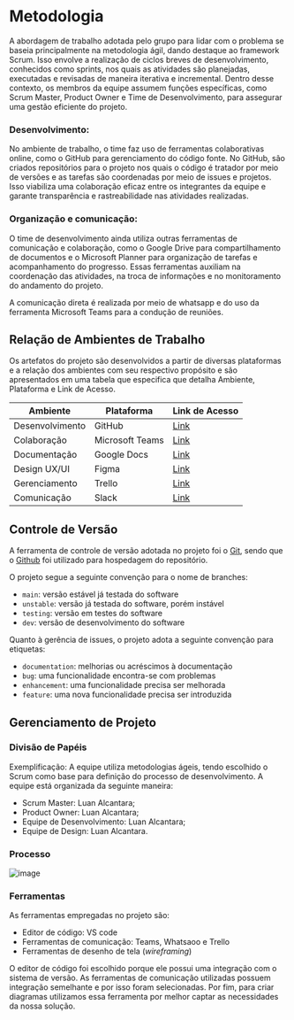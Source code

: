 
# Metodologia

A abordagem de trabalho adotada pelo grupo para lidar com o problema se baseia principalmente na metodologia ágil, dando destaque ao framework Scrum. Isso envolve a realização de ciclos breves de desenvolvimento, conhecidos como sprints, nos quais as atividades são planejadas, executadas e revisadas de maneira iterativa e incremental. Dentro desse contexto, os membros da equipe assumem funções específicas, como Scrum Master, Product Owner e Time de Desenvolvimento, para assegurar uma gestão eficiente do projeto.

### Desenvolvimento:

No ambiente de trabalho, o time faz uso de ferramentas colaborativas online, como o GitHub para gerenciamento do código fonte. No GitHub, são criados repositórios para o projeto nos quais o código é tratador por meio de versões e as tarefas são coordenadas por meio de issues e projetos. Isso viabiliza uma colaboração eficaz entre os integrantes da equipe e garante transparência e rastreabilidade nas atividades realizadas.

### Organização e comunicação:

O time de desenvolvimento ainda utiliza outras ferramentas de comunicação e colaboração, como o Google Drive para compartilhamento de documentos e o Microsoft Planner para organização de tarefas e acompanhamento do progresso. Essas ferramentas auxiliam na coordenação das atividades, na troca de informações e no monitoramento do andamento do projeto. 

A comunicação direta é realizada por meio de whatsapp e do uso da ferramenta Microsoft Teams para a condução de reuniões.
 

## Relação de Ambientes de Trabalho

Os artefatos do projeto são desenvolvidos a partir de diversas plataformas e a relação dos ambientes com seu respectivo propósito e são apresentados em uma tabela que especifica que detalha Ambiente, Plataforma e Link de Acesso. 

| Ambiente          | Plataforma        | Link de Acesso                            |
|-------------------|-------------------|-------------------------------------------|
| Desenvolvimento   | GitHub            | [Link](https://github.com/)               |
| Colaboração       | Microsoft Teams   | [Link](https://www.microsoft.com/teams)  |
| Documentação      | Google Docs       | [Link](https://docs.google.com/)         |
| Design UX/UI      | Figma             | [Link](https://www.figma.com/)           |
| Gerenciamento     | Trello            | [Link](https://trello.com/)              |
| Comunicação       | Slack             | [Link](https://slack.com/)               |


## Controle de Versão

A ferramenta de controle de versão adotada no projeto foi o
[Git](https://git-scm.com/), sendo que o [Github](https://github.com)
foi utilizado para hospedagem do repositório.

O projeto segue a seguinte convenção para o nome de branches:

- `main`: versão estável já testada do software
- `unstable`: versão já testada do software, porém instável
- `testing`: versão em testes do software
- `dev`: versão de desenvolvimento do software

Quanto à gerência de issues, o projeto adota a seguinte convenção para
etiquetas:

- `documentation`: melhorias ou acréscimos à documentação
- `bug`: uma funcionalidade encontra-se com problemas
- `enhancement`: uma funcionalidade precisa ser melhorada
- `feature`: uma nova funcionalidade precisa ser introduzida


## Gerenciamento de Projeto

### Divisão de Papéis

Exemplificação: A equipe utiliza metodologias ágeis, tendo escolhido o Scrum como base para definição do processo de desenvolvimento. A equipe está organizada da seguinte maneira:
- Scrum Master: Luan Alcantara;
- Product Owner: Luan Alcantara;
- Equipe de Desenvolvimento: Luan Alcantara;
- Equipe de Design: Luan Alcantara.


### Processo

![image](https://github.com/hashtagluan/hashtagluan-pmv-ads-2024-1-e3-proj-mov-t6-pmv-ads-2024-1-e3-proj-Luan/assets/128554958/b5440b34-6c0f-4cfd-9a4c-cdb9b2028065)


### Ferramentas

As ferramentas empregadas no projeto são:

- Editor de código: VS code
- Ferramentas de comunicação: Teams, Whatsaoo e Trello
- Ferramentas de desenho de tela (_wireframing_)

O editor de código foi escolhido porque ele possui uma integração com o sistema de versão. As ferramentas de comunicação utilizadas possuem integração semelhante e por isso foram selecionadas. Por fim, para criar diagramas utilizamos essa ferramenta por melhor captar as necessidades da nossa solução.
